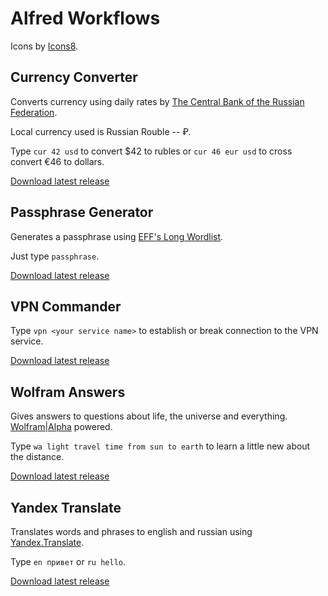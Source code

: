 # Alfred Workflows

Icons by [Icons8](https://icons8.com).

## Currency Converter

Converts currency using daily rates by [The Central Bank of the Russian Federation](http://www.cbr.ru/development/).

Local currency used is Russian Rouble -- ₽.

Type `cur 42 usd` to convert $42 to rubles or `cur 46 eur usd` to cross convert €46 to dollars.

[Download latest release](https://github.com/ivofrolov/alfred-workflows/releases/latest/download/Currency-Converter.alfredworkflow)


## Passphrase Generator

Generates a passphrase using [EFF's Long Wordlist](https://www.eff.org/dice).

Just type `passphrase`.

[Download latest release](https://github.com/ivofrolov/alfred-workflows/releases/latest/download/Passphrase-Generator.alfredworkflow)


## VPN Commander

Type `vpn <your service name>` to establish or break connection to the VPN service.

[Download latest release](https://github.com/ivofrolov/alfred-workflows/releases/latest/download/Currency-Converter.alfredworkflow)


## Wolfram Answers

Gives answers to questions about life, the universe and everything. [Wolfram|Alpha](https://www.wolframalpha.com/) powered.

Type `wa light travel time from sun to earth` to learn a little new about the distance.

[Download latest release](https://github.com/ivofrolov/alfred-workflows/releases/latest/download/Wolfram-Answers.alfredworkflow)


## Yandex Translate

Translates words and phrases to english and russian using [Yandex.Translate](https://translate.yandex.ru/).

Type `en привет` or `ru hello`.

[Download latest release](https://github.com/ivofrolov/alfred-workflows/releases/latest/download/Yandex-Translate.alfredworkflow)
